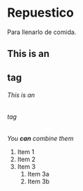# Repuestico
Para llenarlo de comida.
## This is an <h2> tag
###### This is an <h6> tag

_You **can** combine them_

1. Item 1
1. Item 2
1. Item 3
   1. Item 3a
   1. Item 3b
   
   
